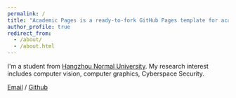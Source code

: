 ```yaml
---
permalink: /
title: "Academic Pages is a ready-to-fork GitHub Pages template for academic personal websites"
author_profile: true
redirect_from: 
  - /about/
  - /about.html
---
```


I'm a student from [Hangzhou Normal University](https://www.hznu.edu.cn/). My research interest includes computer vision, computer graphics, Cyberspace Security.



[Email](2023111011032@stu.hznu.edu.cn) / [Github](https://github.com/lingtaochen1999)
